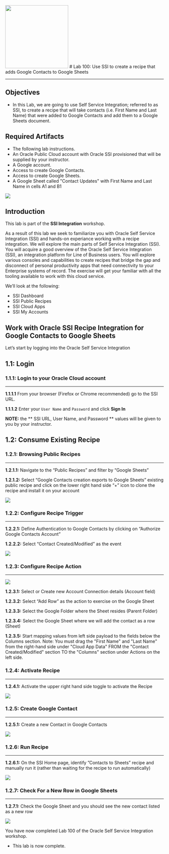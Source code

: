 <img class="float-right" src="images/j2c-logo.png" width="200">
# Lab 100: Use SSI to create a recipe that adds Google Contacts to Google Sheets

---

## Objectives

- In this Lab, we are going to use Self Service Integration; referred to as SSI, to create a recipe that will take contacts (i.e. First Name and Last Name) that were added to Google Contacts and add them to a Google Sheets document.

## Required Artifacts

- The following lab instructions.
- An Oracle Public Cloud account with Oracle SSI provisioned that will be supplied by your instructor.
- A Google account.
- Access to create Google Contacts.
- Access to create Google Sheets.
- A Google Sheet called "Contact Updates" with First Name and Last Name in cells A1 and B1

![](images/100/sample-sheet.png)



## Introduction

This lab is part of the **SSI Integration** workshop. 

As a result of this lab we seek to familiarize you with Oracle Self Service Integration (SSI) and hands-on experiance working with a recipe integration. We will explore the main parts of Self Service Integration (SSI). You will acquire a good overview of the Oracle Self Service Integration (SSI), an integration platform for Line of Business users. You will explore various consoles and capabilities to create recipes that bridge the gap and disconnect of personal productivity apps that need connectivity to your Enterprise systems of record. The exercise will get your familiar with all the tooling available to work with this cloud service. 

We’ll look at the following:
- SSI Dashboard
- SSI Public Recipes
- SSI Cloud Apps
- SSI My Accounts

## Work with Oracle SSI Recipe Integration for Google Contacts to Google Sheets

Let’s start by logging into the Oracle Self Service Integration

## 1.1: Login

### **1.1.1:** Login to your Oracle Cloud account

---

**1.1.1.1** From your browser (Firefox or Chrome recommended) go to the SSI URL. 

**1.1.1.2** Enter your `User Name` and `Password` and click **Sign In**

**NOTE:** the ** SSI URL, User Name, and Password ** values will be given to you by your instructor.

## 1.2: Consume Existing Recipe

### **1.2.1:** Browsing Public Recipes

---

**1.2.1.1:** Navigate to the “Public Recipes” and filter by “Google Sheets”

**1.2.1.2:** Select “Google Contacts creation exports to Google Sheets” existing public recipe and click on the lower right hand side “+” icon to clone the recipe and install it on your account

![](images/200/image001.png) 


### **1.2.2:** Configure Recipe Trigger

---

**1.2.2.1:** Define Authentication to Google Contacts by clicking on “Authorize Google Contacts Account”

**1.2.2.2:** Select “Contact Created/Modified” as the event


![](images/200/image002.png) 


### **1.2.3:** Configure Recipe Action

---

![](images/200/image003.png) 

**1.2.3.1:**    Select or Create new Account Connection details (Account field)

**1.2.3.2:**	Select “Add Row” as the action to exercise on the Google Sheet

**1.2.3.3:**    Select the Google Folder where the Sheet resides (Parent Folder)

**1.2.3.4:**	Select the Google Sheet where we will add the contact as a row (Sheet)

**1.2.3.5:**	Start mapping values from left side payload to the fields below the Columns section.
Note: You must drag the "First Name" and "Last Name" from the right-hand side under "Cloud App Data" FROM the "Contact Created/Modified" section TO the "Columns" section under Actions on the left side.


### **1.2.4:**	Activate Recipe

---

**1.2.4.1:**    Activate the upper right hand side toggle to activate the Recipe

![](images/200/image004.png) 


### **1.2.5:**	Create Google Contact

---

**1.2.5.1:**    Create a new Contact in Google Contacts

![](images/200/image005.png) 


### **1.2.6:**	Run Recipe

---

**1.2.6.1:**    On the SSI Home page, identify ”Contacts to Sheets” recipe and manually run it (rather than waiting for the recipe to run automatically)

![](images/200/image006.png) 


### **1.2.7:**	Check For a New Row in Google Sheets

---

**1.2.7.1:**    Check the Google Sheet and you should see the new contact listed as a new row

![](images/200/image007.png) 

You have now completed Lab 100 of the Oracle Self Service Integration workshop.

- This lab is now complete.

